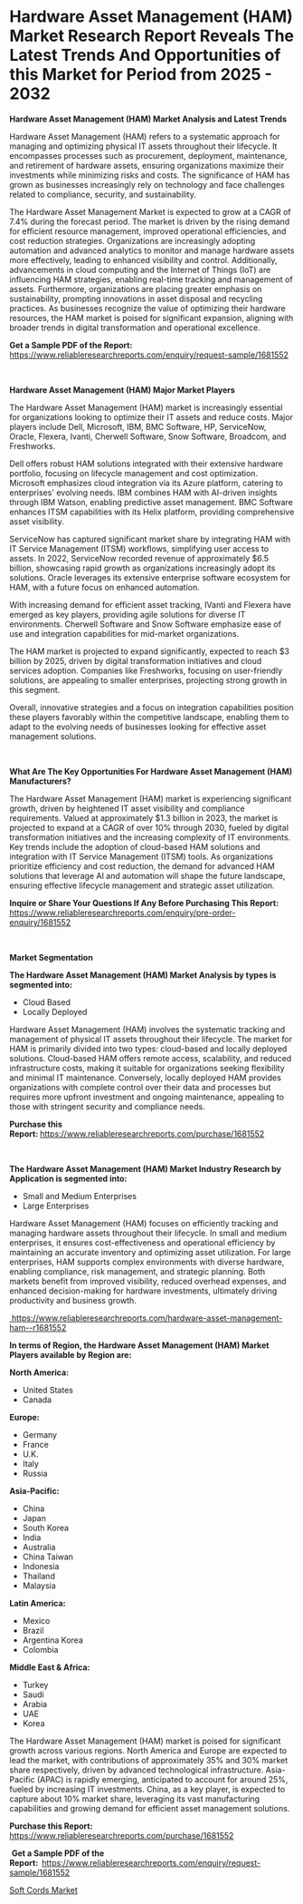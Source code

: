 <p><h1>Hardware Asset Management (HAM) Market Research Report Reveals The Latest Trends And Opportunities of this Market for Period from 2025 - 2032</h1></p><p><strong>Hardware Asset Management (HAM) Market Analysis and Latest Trends</strong></p>
<p><p>Hardware Asset Management (HAM) refers to a systematic approach for managing and optimizing physical IT assets throughout their lifecycle. It encompasses processes such as procurement, deployment, maintenance, and retirement of hardware assets, ensuring organizations maximize their investments while minimizing risks and costs. The significance of HAM has grown as businesses increasingly rely on technology and face challenges related to compliance, security, and sustainability.</p><p>The Hardware Asset Management Market is expected to grow at a CAGR of 7.4% during the forecast period. The market is driven by the rising demand for efficient resource management, improved operational efficiencies, and cost reduction strategies. Organizations are increasingly adopting automation and advanced analytics to monitor and manage hardware assets more effectively, leading to enhanced visibility and control. Additionally, advancements in cloud computing and the Internet of Things (IoT) are influencing HAM strategies, enabling real-time tracking and management of assets. Furthermore, organizations are placing greater emphasis on sustainability, prompting innovations in asset disposal and recycling practices. As businesses recognize the value of optimizing their hardware resources, the HAM market is poised for significant expansion, aligning with broader trends in digital transformation and operational excellence.</p></p>
<p><strong>Get a Sample PDF of the Report:&nbsp;</strong> <a href="https://www.reliableresearchreports.com/enquiry/request-sample/1681552?utm_campaign=3020&utm_medium=2&utm_source=Github&utm_content=ia&utm_term=24032025&utm_id=hardware-asset-management-ham">https://www.reliableresearchreports.com/enquiry/request-sample/1681552</a></p>
<p>&nbsp;</p>
<p><strong>Hardware Asset Management (HAM) Major Market Players</strong></p>
<p><p>The Hardware Asset Management (HAM) market is increasingly essential for organizations looking to optimize their IT assets and reduce costs. Major players include Dell, Microsoft, IBM, BMC Software, HP, ServiceNow, Oracle, Flexera, Ivanti, Cherwell Software, Snow Software, Broadcom, and Freshworks. </p><p>Dell offers robust HAM solutions integrated with their extensive hardware portfolio, focusing on lifecycle management and cost optimization. Microsoft emphasizes cloud integration via its Azure platform, catering to enterprises' evolving needs. IBM combines HAM with AI-driven insights through IBM Watson, enabling predictive asset management. BMC Software enhances ITSM capabilities with its Helix platform, providing comprehensive asset visibility.</p><p>ServiceNow has captured significant market share by integrating HAM with IT Service Management (ITSM) workflows, simplifying user access to assets. In 2022, ServiceNow recorded revenue of approximately $6.5 billion, showcasing rapid growth as organizations increasingly adopt its solutions. Oracle leverages its extensive enterprise software ecosystem for HAM, with a future focus on enhanced automation.</p><p>With increasing demand for efficient asset tracking, IVanti and Flexera have emerged as key players, providing agile solutions for diverse IT environments. Cherwell Software and Snow Software emphasize ease of use and integration capabilities for mid-market organizations.</p><p>The HAM market is projected to expand significantly, expected to reach $3 billion by 2025, driven by digital transformation initiatives and cloud services adoption. Companies like Freshworks, focusing on user-friendly solutions, are appealing to smaller enterprises, projecting strong growth in this segment.</p><p>Overall, innovative strategies and a focus on integration capabilities position these players favorably within the competitive landscape, enabling them to adapt to the evolving needs of businesses looking for effective asset management solutions.</p></p>
<p>&nbsp;</p>
<p><strong>What Are The Key Opportunities For Hardware Asset Management (HAM) Manufacturers?</strong></p>
<p><p>The Hardware Asset Management (HAM) market is experiencing significant growth, driven by heightened IT asset visibility and compliance requirements. Valued at approximately $1.3 billion in 2023, the market is projected to expand at a CAGR of over 10% through 2030, fueled by digital transformation initiatives and the increasing complexity of IT environments. Key trends include the adoption of cloud-based HAM solutions and integration with IT Service Management (ITSM) tools. As organizations prioritize efficiency and cost reduction, the demand for advanced HAM solutions that leverage AI and automation will shape the future landscape, ensuring effective lifecycle management and strategic asset utilization.</p></p>
<p><strong>Inquire or Share Your Questions If Any Before Purchasing This Report:</strong> <a href="https://www.reliableresearchreports.com/enquiry/pre-order-enquiry/1681552?utm_campaign=3020&utm_medium=2&utm_source=Github&utm_content=ia&utm_term=24032025&utm_id=hardware-asset-management-ham">https://www.reliableresearchreports.com/enquiry/pre-order-enquiry/1681552</a></p>
<p>&nbsp;</p>
<p><strong>Market Segmentation</strong></p>
<p><strong>The Hardware Asset Management (HAM) Market Analysis by types is segmented into:</strong></p>
<p><ul><li>Cloud Based</li><li>Locally Deployed</li></ul></p>
<p><p>Hardware Asset Management (HAM) involves the systematic tracking and management of physical IT assets throughout their lifecycle. The market for HAM is primarily divided into two types: cloud-based and locally deployed solutions. Cloud-based HAM offers remote access, scalability, and reduced infrastructure costs, making it suitable for organizations seeking flexibility and minimal IT maintenance. Conversely, locally deployed HAM provides organizations with complete control over their data and processes but requires more upfront investment and ongoing maintenance, appealing to those with stringent security and compliance needs.</p></p>
<p><strong>Purchase this Report:&nbsp;</strong><a href="https://www.reliableresearchreports.com/purchase/1681552?utm_campaign=3020&utm_medium=2&utm_source=Github&utm_content=ia&utm_term=24032025&utm_id=hardware-asset-management-ham">https://www.reliableresearchreports.com/purchase/1681552</a></p>
<p>&nbsp;</p>
<p><strong>The Hardware Asset Management (HAM) Market Industry Research by Application is segmented into:</strong></p>
<p><ul><li>Small and Medium Enterprises</li><li>Large Enterprises</li></ul></p>
<p><p>Hardware Asset Management (HAM) focuses on efficiently tracking and managing hardware assets throughout their lifecycle. In small and medium enterprises, it ensures cost-effectiveness and operational efficiency by maintaining an accurate inventory and optimizing asset utilization. For large enterprises, HAM supports complex environments with diverse hardware, enabling compliance, risk management, and strategic planning. Both markets benefit from improved visibility, reduced overhead expenses, and enhanced decision-making for hardware investments, ultimately driving productivity and business growth.</p></p>
<p><a href="https://www.reliableresearchreports.com/hardware-asset-management-ham--r1681552?utm_campaign=3020&utm_medium=2&utm_source=Github&utm_content=ia&utm_term=24032025&utm_id=hardware-asset-management-ham">&nbsp;https://www.reliableresearchreports.com/hardware-asset-management-ham--r1681552</a></p>
<p><strong>In terms of Region, the Hardware Asset Management (HAM) Market Players available by Region are:</strong></p>
<p>
    <p> <strong> North America: </strong>
        <ul>
            <li>United States</li>
            <li>Canada</li>
        </ul>
        </p> 
    <p> <strong> Europe: </strong>
        <ul>
            <li>Germany</li>
            <li>France</li>
            <li>U.K.</li>
            <li>Italy</li>
            <li>Russia</li>
        </ul>
        </p> 
    <p> <strong> Asia-Pacific: </strong>
        <ul>
            <li>China</li>
            <li>Japan</li>
            <li>South Korea</li>
            <li>India</li>
            <li>Australia</li>
            <li>China Taiwan</li>
            <li>Indonesia</li>
            <li>Thailand</li>
            <li>Malaysia</li>
        </ul>
        </p> 
    <p> <strong> Latin America: </strong>
        <ul>
            <li>Mexico</li>
            <li>Brazil</li>
            <li>Argentina Korea</li>
            <li>Colombia</li>
        </ul>
        </p> 
    <p> <strong> Middle East & Africa: </strong>
        <ul>
            <li>Turkey</li>
            <li>Saudi</li>
            <li>Arabia</li>
            <li>UAE</li>
            <li>Korea</li>
        </ul>
    </p>
    </p>
<p><p>The Hardware Asset Management (HAM) market is poised for significant growth across various regions. North America and Europe are expected to lead the market, with contributions of approximately 35% and 30% market share respectively, driven by advanced technological infrastructure. Asia-Pacific (APAC) is rapidly emerging, anticipated to account for around 25%, fueled by increasing IT investments. China, as a key player, is expected to capture about 10% market share, leveraging its vast manufacturing capabilities and growing demand for efficient asset management solutions.</p></p>
<p><strong>Purchase this Report: </strong><a href="https://www.reliableresearchreports.com/purchase/1681552?utm_campaign=3020&utm_medium=2&utm_source=Github&utm_content=ia&utm_term=24032025&utm_id=hardware-asset-management-ham">https://www.reliableresearchreports.com/purchase/1681552</a></p>
<p>&nbsp;<strong>Get a Sample PDF of the Report:&nbsp;&nbsp;</strong><a href="https://www.reliableresearchreports.com/enquiry/request-sample/1681552?utm_campaign=3020&utm_medium=2&utm_source=Github&utm_content=ia&utm_term=24032025&utm_id=hardware-asset-management-ham">https://www.reliableresearchreports.com/enquiry/request-sample/1681552</a></p>
<p><strong></strong></p>
<p><p><a href="https://github.com/zitanebeibit9/Market-Research-Report-List-1/blob/main/soft-cords-market.md?utm_campaign=3020&utm_medium=2&utm_source=Github&utm_content=ia&utm_term=24032025&utm_id=hardware-asset-management-ham">Soft Cords Market</a></p></p>